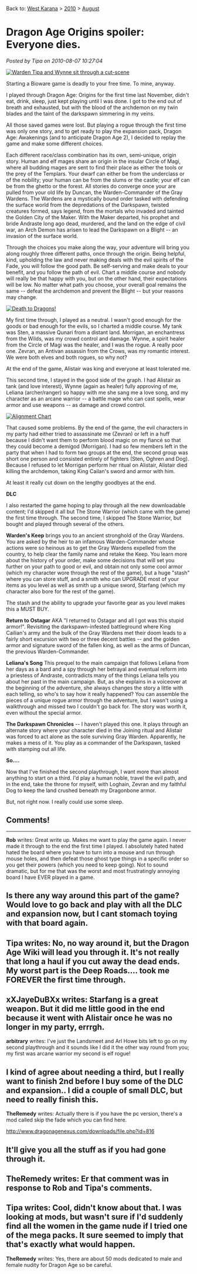 Back to: [West Karana](/posts/westkarana.md) > [2010](/posts/2010/westkarana.md) > [August](./westkarana.md)
# Dragon Age Origins spoiler: Everyone dies.

*Posted by Tipa on 2010-08-07 10:27:04*

[![](../../../uploads/2010/08/DAOrigins-2010-08-05-21-53-59-15-1024x574.jpg "Warden Tipa and Wynne sit through a cut-scene")](../../../uploads/2010/08/DAOrigins-2010-08-05-21-53-59-15.jpg)

Starting a Bioware game is deadly to your free time. To mine, anyway.

I played through Dragon Age: Origins for the first time last November, didn't eat, drink, sleep, just kept playing until I was done. I got to the end out of breath and exhausted, but with the blood of the archdemon on my twin blades and the taint of the darkspawn simmering in my veins.

All those saved games were lost. But playing a rogue through the first time was only one story, and to get ready to play the expansion pack, Dragon Age: Awakenings (and to anticipate Dragon Age 2), I decided to replay the game and make some different choices.

Each different race/class combination has its own, semi-unique, origin story. Human and elf mages share an origin in the insular Circle of Magi, where all budding mages are sent to find their place as either the tools or the prey of the Templars. Your dwarf can either be from the underclass or of the nobility; your human can be from the slums or the castle; your elf can be from the ghetto or the forest. All stories do converge once your are pulled from your old life by Duncan, the Warden-Commander of the Gray Wardens. The Wardens are a mystically bound order tasked with defending the surface world from the depredations of the Darkspawn, twisted creatures formed, says legend, from the mortals who invaded and tainted the Golden City of the Maker. With the Maker departed, his prophet and bride Andraste long ago dead, murdered, and the land on the edge of civil war, an Arch Demon has arisen to lead the Darkspawn on a Blight -- an invasion of the surface world.

Through the choices you make along the way, your adventure will bring you along roughly three different paths, once through the origin. Being helpful, kind, upholding the law and never making deals with the evil spirits of the Fade, you will follow the good path. Be self-serving and make deals to your benefit, and you follow the path of evil. Chart a middle course and nobody will really be that happy with you, but on the other hand, their expectations will be low. No matter what path you choose, your overall goal remains the same -- defeat the archdemon and prevent the Blight -- but your reasons may change.

[![](../../../uploads/2010/08/daoks5.png "Death to Dragons!")](../../../uploads/2010/08/daoks5.png)

My first time through, I played as a neutral. I wasn't good enough for the goods or bad enough for the evils, so I charted a middle course. My tank was Sten, a massive Qunari from a distant land. Morrigan, an enchantress from the Wilds, was my crowd control and damage. Wynne, a spirit healer from the Circle of Magi was the healer, and I was the rogue. A really poor one. Zevran, an Antivan assassin from the Crows, was my romantic interest. We were both elves and both rogues, so why not?

At the end of the game, Alistair was king and everyone at least tolerated me.

This second time, I stayed in the good side of the graph. I had Alistair as tank (and love interest), Wynne (again as healer) fully approving of me, Leliana (archer/ranger) so happy with me she sang me a love song, and my character as an arcane warrior -- a battle mage who can cast spells, wear armor and use weapons -- as damage and crowd control.

[![](../../../uploads/2010/08/alignment2.png "Alignment Chart")](../../../uploads/2010/08/alignment2.png)

That caused some problems. By the end of the game, the evil characters in my party had either tried to assassinate me (Zevran) or left in a huff because I didn't want them to perform blood magic on my fiancé so that they could become a demigod (Morrigan). I had so few members left in the party that when I had to form two groups at the end, the second group was short one person and consisted entirely of fighters (Sten, Oghren and Dog). Because I refused to let Morrigan perform her ritual on Alistair, Alistair died killing the archdemon, taking King Cailan's sword and armor with him.

At least it really cut down on the lengthy goodbyes at the end.

**DLC**

I also restarted the game hoping to play through all the new downloadable content; I'd skipped it all but The Stone Warrior (which came with the game) the first time through. The second time, I skipped The Stone Warrior, but bought and played through several of the others.

**Warden's Keep** brings you to an ancient stronghold of the Gray Wardens. You are asked by the heir to an infamous Warden-Commander whose actions were so heinous as to get the Gray Wardens expelled from the country, to help clear the family name and retake the Keep. You learn more about the history of your order, make some decisions that will set you further on your path to good or evil, and obtain not only some cool armor (which my character wore through the rest of the game), but a huge "stash" where you can store stuff, and a smith who can UPGRADE most of your items as you level as well as smith up a unique sword, Starfang (which my character also bore for the rest of the game).

The stash and the ability to upgrade your favorite gear as you level makes this a MUST BUY.

**Return to Ostagar** AKA "I returned to Ostagar and all I got was this stupid armor!". Revisiting the darkspawn-infested battleground where King Cailian's army and the bulk of the Gray Wardens met their doom leads to a fairly short excursion with two or three decent battles -- and the golden armor and signature sword of the fallen king, as well as the arms of Duncan, the previous Warden-Commander.

**Leliana's Song** This prequel to the main campaign that follows Leliana from her days as a bard and a spy through her betrayal and eventual reform into a priestess of Andraste, contradicts many of the things Leliana tells you about her past in the main campaign. But, as she explains in a voiceover at the beginning of the adventure, she always changes the story a little with each telling, so who's to say how it really happened? You can assemble the pieces of a unique rogue armor through the adventure, but I wasn't using a walkthrough and missed two I couldn't go back for. The story was worth it, even without the special armor.

**The Darkspawn Chronicles** -- I haven't played this one. It plays through an alternate story where your character died in the Joining ritual and Alistair was forced to act alone as the sole surviving Gray Warden. Apparently, he makes a mess of it. You play as a commander of the Darkspawn, tasked with stamping out all life.

**So....**

Now that I've finished the second playthrough, I want more than almost anything to start on a third. I'd play a human noble, travel the evil path, and in the end, take the throne for myself, with Loghain, Zevran and my faithful Dog to keep the land crushed beneath my Dragonbone armor.

But, not right now. I really could use some sleep.



## Comments!
---
**Rob** writes: Great write up. Makes me want to play the game again. I never made it through to the end the first time I played. I absolutely hated hated hated the board where you have to turn into a mouse and run through mouse holes, and then defeat those ghost type things in a specific order so you get their powers (which you need to keep going). Not to sound dramatic, but for me that was the worst and most frustratingly annoying board I have EVER played in a game. 

Is there any way around this part of the game? Would love to go back and play with all the DLC and expansion now, but I cant stomach toying with that board again.
---
**Tipa** writes: No, no way around it, but the Dragon Age Wiki will lead you through it. It's not really that long a haul if you cut away the dead ends. My worst part is the Deep Roads.... took me FOREVER the first time through.
---
**xXJayeDuBXx** writes: Starfang is a great weapon. But it did me little good in the end because it went with Alistair once he was no longer in my party, errrgh.
---
**arbitrary** writes: I've just the Landsmeet and Arl Howe bits left to go on my second playthrough and it sounds like I did it the other way round from you; my first was arcane warrior my second is elf rogue!

I kind of agree about needing a third, but I really want to finish 2nd before I buy some of the DLC and expansion.. I did a couple of small DLC, but need to really finish this.
---
**TheRemedy** writes: Actually there is if you have the pc version, there's a mod called skip the fade which you can find here.

http://www.dragonagenexus.com/downloads/file.php?id=816

It'll give you all the stuff as if you had gone through it.
---
**TheRemedy** writes: Er that comment was in response to Rob and Tipa's comments.
---
**Tipa** writes: Cool, didn't know about that. I was looking at mods, but wasn't sure if I'd suddenly find all the women in the game nude if I tried one of the mega packs. It sure seemed to imply that that's exactly what would happen.
---
**TheRemedy** writes: Yes, there are about 50 mods dedicated to male and female nudity for Dragon Age so be careful.
